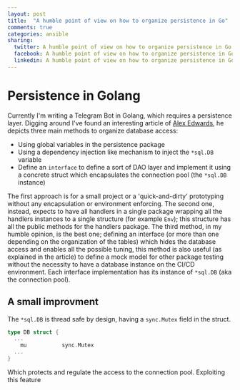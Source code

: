 ```yaml
---
layout: post
title:  "A humble point of view on how to organize persistence in Go"
comments: true
categories: ansible
sharing:
  twitter: A humble point of view on how to organize persistence in Go
  facebook: A humble point of view on how to organize persistence in Go
  linkedin: A humble point of view on how to organize persistence in Go
---
```


# Persistence in Golang

Currently I'm writing a Telegram Bot in Golang, which requires a persistence layer. Digging around I've found an interesting article of [Alex Edwards](https://www.alexedwards.net/blog/organising-database-access), he depicts three main methods to organize database access:

* Using global variables in the persistence package
* Using a dependency injection like mechanism to inject the ```*sql.DB``` variable
* Define an ```interface``` to define a sort of DAO layer and implement it using a concrete struct which encapsulates the connection pool (the ```*sql.DB``` instance)

The first approach is for a small project or a 'quick-and-dirty' prototyping without any encapsulation or environment enforcing.
The second one, instead, expects to have all handlers in a single package wrapping all the handlers instances to a single structure (for example ```Env```); this structure has all the public methods for the handlers package.
The third method, in my humble opinion, is the best one; defining an interface (or more than one depending on the organization of the tables)  which hides the database access and enables all the possible tuning, this method is also useful (as explained in the article) to define a mock model for other package testing without the necessity to have a database instance on the CI/CD environment. Each interface implementation has its instance of ```*sql.DB``` (aka the connection pool).

## A small improvment

The ```*sql.DB``` is thread safe by design, having a ```sync.Mutex``` field in the struct.

```go
type DB struct {
  ...
	mu           sync.Mutex
  ...
}
```

Which protects and regulate the access to the connection pool.
Exploiting this feature

